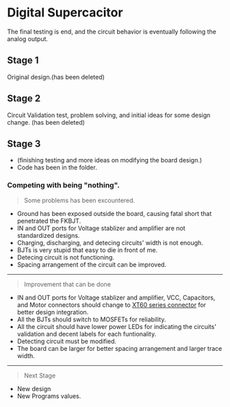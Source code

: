# Digital Supercacitor
The final testing is end, and the circuit behavior is eventually following the analog output. 

## Stage 1
Original design.(has been deleted)

## Stage 2
Circuit Validation test, problem solving, and initial ideas for some design change. (has been deleted)

## Stage 3
* (finishing testing and more ideas on modifying the board design.) 
* Code has been in the folder. 

### Competing with being "nothing". 
> Some problems has been excountered. 
* Ground has been exposed outside the board, causing fatal short that penetrated the FKBJT.
* IN and OUT ports for Voltage stablizer and amplifier are not standardized designs.
* Charging, discharging, and detecing circuits' width is not enough.
* BJTs is very stupid that easy to die in front of me. 
* Detecing circuit is not functioning. 
* Spacing arrangement of the circuit can be improved. 

* * * * * * * * * * * * * * * * * * * * * * * * * * * * * * * * * * * * *

> Improvement that can be done
* IN and OUT ports for Voltage stablizer and amplifier, VCC, Capacitors, and Motor connectors should change to [XT60 series connector](https://www.amazon.com/OOOUSE-XT60-Connector-Pairs-pairs/dp/B005FAPYXS) for better design integration.  
* All the BJTs should switch to MOSFETs for reliability. 
* All the circuit should have lower power LEDs for indicating the circuits' validation and decent labels for each funtionality. 
* Detecting circuit must be modified. 
* The board can be larger for better spacing arrangement and larger trace width. 

* * * * * * * * * * * * * * * * * * * * * * * * * * * * * * * * * * * * *

> Next Stage
* New design
* New Programs values. 
